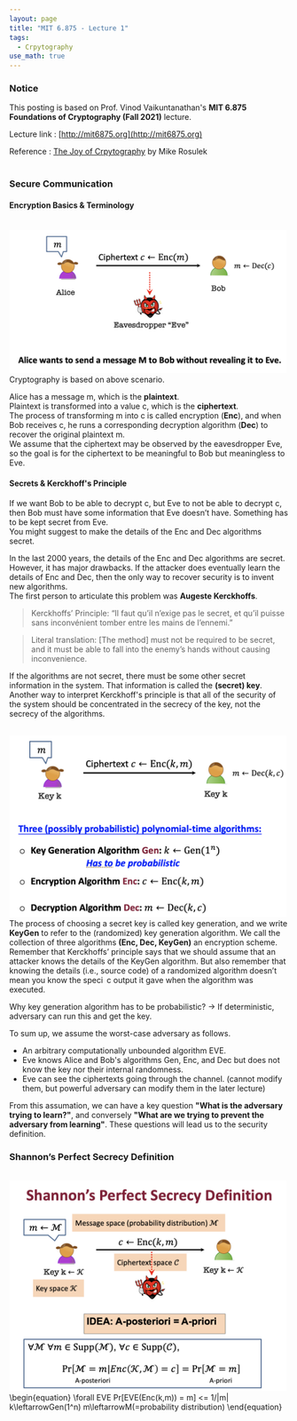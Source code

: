 ```yaml
---
layout: page
title: "MIT 6.875 - Lecture 1"
tags:
  - Crpytography
use_math: true
---
```


### Notice

This posting is based on Prof. Vinod Vaikuntanathan's <b>MIT 6.875 Foundations of Cryptography (Fall 2021)</b> lecture. <br>

Lecture link : [http://mit6875.org](http://mit6875.org)

Reference : [The Joy of Crpytography](https://joyofcryptography.com) by Mike Rosulek
  <br><br>
### Secure Communication
#### Encryption Basics & Terminology
<br>
<img src = "./lecture_1/figure1.png" width = "500">
<br>
Cryptography is based on above scenario.

Alice has a message m, which is the <b>plaintext</b>.<br>
Plaintext is transformed into a value c, which is the <b>ciphertext</b>. <br>
The process of transforming m into c is called encryption (<b>Enc</b>), and when Bob receives c, he runs a corresponding decryption algorithm (<b>Dec</b>) to recover the original plaintext m. <br>
We assume that the ciphertext may be observed by the eavesdropper Eve, so the goal is for the ciphertext to be meaningful to Bob but meaningless to Eve. <br>

#### Secrets & Kerckhoff's Principle 
If we want Bob to be able to decrypt c, but Eve to not be able to decrypt c, then Bob must have some information that Eve doesn’t have. Something has to be kept secret from Eve. <br>
You might suggest to make the details of the Enc and Dec algorithms secret.<br>

In the last 2000 years,  the details of the Enc and Dec algorithms are secret. However, it has major drawbacks. 
If the attacker does eventually learn the details of Enc and Dec, then the only way to recover security is to invent new algorithms. <br>
The first person to articulate this problem was <b>Augeste Kerckhoffs</b>. <br>

> Kerckhoffs’ Principle:
“Il faut qu’il n’exige pas le secret, et qu’il puisse sans inconvénient tomber entre les mains de l’ennemi.”
 
> Literal translation: [The method] must not be required to be secret, and it must be able to fall into the enemy’s hands without causing inconvenience.

If the algorithms are not secret, there must be some other secret information in the system. That information is called the <b>(secret) key</b>.
Another way to interpret Kerckhoff's principle is that all of the security of the system should be concentrated in the secrecy of the key, not the secrecy of the algorithms. 

<br>
<img src = "./lecture_1/figure2.png" width = "500">
<br>
The process of choosing a secret key is called key generation, and we write <b>KeyGen</b> to refer to the (randomized) key generation algorithm. We call the collection of three algorithms <b>(Enc, Dec, KeyGen)</b> an encryption scheme. Remember that Kerckhoffs’ principle says that we should assume that an attacker knows the details of the KeyGen algorithm. But also remember that knowing the details (i.e., source code) of a randomized algorithm doesn’t mean you know the speci c output it gave when the algorithm was executed. 

Why key generation algorithm has to be probabilistic?
 -> If deterministic, adversary can run this and get the key. 

To sum up, we assume the worst-case adversary as follows. 
*  An arbitrary computationally unbounded algorithm EVE. 
* Eve knows Alice and Bob's algorithms Gen, Enc, and Dec but does not know the key nor their internal randomness. 
* Eve can see the ciphertexts going through the channel. (cannot modify them, but powerful adversary can modify them in the later lecture)

From this assumation, we can have a key question <b>"What is the adversary trying to learn?"</b>, and conversely <b>"What are we trying to prevent the adversary from learning"</b>. 
These questions will lead us to the security definition. 
<br>
### Shannon’s Perfect Secrecy Definition
<br>
<img src = "./lecture_1/figure3.png" width = "500">
<br>
\begin{equation}
\forall EVE
 Pr[EVE(Enc(k,m)) = m] <= 1/|m|
  k\leftarrowGen(1^n)
  m\leftarrowM(=probability distribution)
\end{equation}


